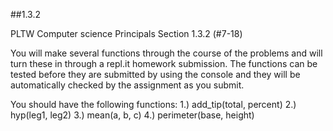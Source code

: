 ##1.3.2

PLTW Computer science Principals Section 1.3.2 (#7-18)

You will make several functions through the course of the problems and will turn these in through a repl.it homework submission. The functions can be tested before they are submitted by using the console and they will be automatically checked by the assignment as you submit.

You should have the following functions:
1.) add_tip(total, percent)
2.) hyp(leg1, leg2)
3.) mean(a, b, c)
4.) perimeter(base, height)
